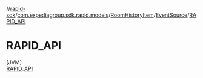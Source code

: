 //[rapid-sdk](../../../../../index.md)/[com.expediagroup.sdk.rapid.models](../../../index.md)/[RoomHistoryItem](../../index.md)/[EventSource](../index.md)/[RAPID_API](index.md)

# RAPID_API

[JVM]\
[RAPID_API](index.md)
